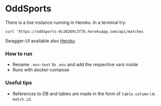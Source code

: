 # OddSports

There is a live instance running in Heroku. In a terminal try:
```
curl 'https://oddsports-0c28269c3f7b.herokuapp.com/api/matches
```

Swagger-UI available also [Heroku](https://oddsports-0c28269c3f7b.herokuapp.com/swagger-ui/index.html)



### How to run

* Rename `.env-test` to `.env` and add the respective vars inside
* Runs with docker-compose

### Useful tips
- References to DB and tables are made in the form of `table.column` i.e. `match.id`.